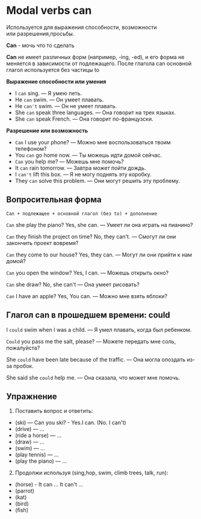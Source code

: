 # Modal verbs can

Используется для выражения способности, возможности или разрешения,просьбы. 
 
**Can** - мочь что то сделать

**Can** не имеет различных форм (например, -ing, -ed), и его форма не меняется в зависимости от подлежащего. 
После глагола can основной глагол используется без частицы to 
 

**Выражение способности или умения**
- I `can` sing. — Я умею петь. 
- He `can` swim. — Он умеет плавать.
- He `can't` swim. — Он не умеет плавать.
- She `can` speak three languages. — Она говорит на трех языках. 
- She `can` speak French. — Она говорит по-французски. 
 

**Разрешение или возможность**

- `Can` I use your phone? — Можно мне воспользоваться твоим телефоном?
- You `can` go home now. — Ты можешь идти домой сейчас. 
- `Can` you help me? — Можешь мне помочь? 
- It `can` rain tomorrow. — Завтра может пойти дождь. 
- I `can't` lift this box. — Я не могу поднять эту коробку. 
- They `can` solve this problem. — Они могут решить эту проблему. 
 
## Вопросительная форма 
 
`Can + подлежащее + основной глагол (без to) + дополнение` 
 
`Can` she play the piano? Yes, she can. — Умеет ли она играть на пианино?

`Can` they finish the project on time? No, they can't. — Смогут ли они закончить проект вовремя? 
 
`Can` they come to our house? Yes, they can. — Могут ли они прийти к нам домой? 
 
`Can` you open the window? Yes, I can. — Можешь открыть окно? 
 
`Can` she draw? No, she can't — Она умеет рисовать?

`Can` I have an apple? Yes, You can. — Можно мне взять яблоки?

## Глагол can в прошедшем времени: could 
 
I `could` swim when I was a child. — Я умел плавать, когда был ребенком. 
 
`Could` you pass me the salt, please? — Можете передать мне соль, пожалуйста? 
 
She `could` have been late because of the traffic. — Она могла опоздать из-за пробок. 
 
She said she `could` help me. — Она сказала, что может мне помочь. 
  

## Упражнение

1. Поставить вопрос и ответить:
- (ski) — Can you ski? - Yes.I can. (No. I can't)
- (drive) — ...
- (ride a horse) — ...
- (draw) — ...
- (swim) — ...
- (play tennis) — ...
- (play the piano) — ...

2. Продолжи используя (sing,hop, swim, climb trees, talk, run):
- (horse) - It can ... It can't ...
- (parrot)
- (kat)
- (bird)
- (fish)

